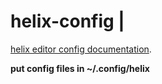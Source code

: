 # helix-config                    |
[helix editor config documentation](https://docs.helix-editor.com/title-page.html).


**put config files in  ~/.config/helix**
